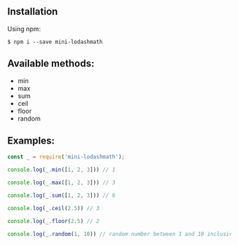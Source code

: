 ## Installation

Using npm:
```shell
$ npm i --save mini-lodashmath
```
## Available methods:

- min
- max
- sum
- ceil
- floor
- random

## Examples:

```js
const _ = require('mini-lodashmath');

console.log(_.min([1, 2, 3])) // 1

console.log(_.max([1, 2, 3])) // 3

console.log(_.sum([1, 2, 3])) // 6

console.log(_.ceil(2.5)) // 3

console.log(_.floor(2.5) // 2

console.log(_.random(1, 10)) // random number between 1 and 10 inclusive
```